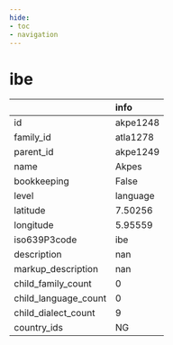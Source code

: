 ```yaml
---
hide:
- toc
- navigation
---
```

# ibe
|                      | info     |
|:---------------------|:---------|
| id                   | akpe1248 |
| family_id            | atla1278 |
| parent_id            | akpe1249 |
| name                 | Akpes    |
| bookkeeping          | False    |
| level                | language |
| latitude             | 7.50256  |
| longitude            | 5.95559  |
| iso639P3code         | ibe      |
| description          | nan      |
| markup_description   | nan      |
| child_family_count   | 0        |
| child_language_count | 0        |
| child_dialect_count  | 9        |
| country_ids          | NG       |